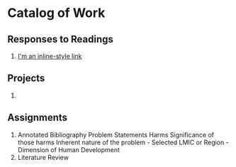 # Catalog of Work



## Responses to Readings

1. [I'm an inline-style link](https://google.com)

## Projects

1. 

## Assignments

1. Annotated Bibliography
Problem Statements
Harms
Significance of those harms
Inherent nature of the problem - Selected LMIC or Region - Dimension of Human Development
2. Literature Review
